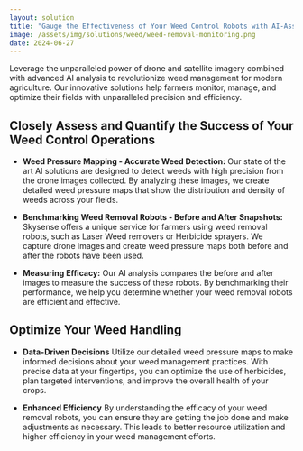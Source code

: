 ```yaml
---
layout: solution
title: "Gauge the Effectiveness of Your Weed Control Robots with AI-Assisted Drone Imagery"
image: /assets/img/solutions/weed/weed-removal-monitoring.png
date: 2024-06-27
---
```


Leverage the unparalleled power of drone and satellite imagery combined with advanced AI analysis to revolutionize weed management for modern agriculture. Our innovative solutions help farmers monitor, manage, and optimize their fields with unparalleled precision and efficiency.

## Closely Assess and Quantify the Success of Your Weed Control Operations

- **Weed Pressure Mapping - Accurate Weed Detection:**
    Our state of the art AI solutions are designed to detect weeds with high precision from the drone images collected. By analyzing these images, we create detailed weed pressure maps that show the distribution and density of weeds across your fields. 

- **Benchmarking Weed Removal Robots - Before and After Snapshots:**
    Skysense offers a unique service for farmers using weed removal robots, such as Laser Weed removers or Herbicide sprayers. We capture drone images and create weed pressure maps both before and after the robots have been used.

- **Measuring Efficacy:**
    Our AI analysis compares the before and after images to measure the success of these robots. By benchmarking their performance, we help you determine whether your weed removal robots are efficient and effective.

## Optimize Your Weed Handling

- **Data-Driven Decisions**
    Utilize our detailed weed pressure maps to make informed decisions about your weed management practices. With precise data at your fingertips, you can optimize the use of herbicides, plan targeted interventions, and improve the overall health of your crops.

- **Enhanced Efficiency**
    By understanding the efficacy of your weed removal robots, you can ensure they are getting the job done and make adjustments as necessary. This leads to better resource utilization and higher efficiency in your weed management efforts.
